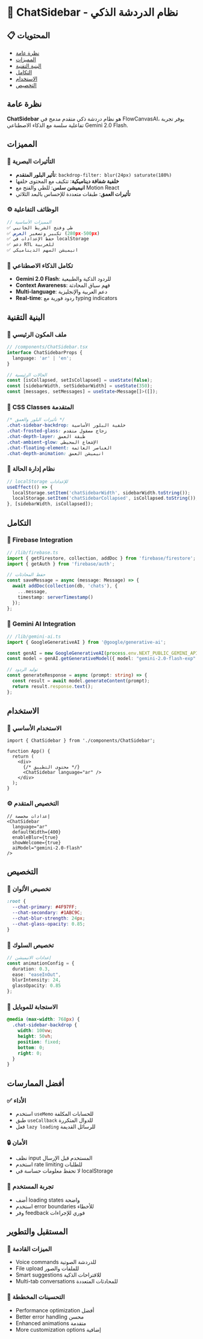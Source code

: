 # 🤖 ChatSidebar - نظام الدردشة الذكي

## 📋 المحتويات
- [نظرة عامة](#نظرة-عامة)
- [المميزات](#المميزات)
- [البنية التقنية](#البنية-التقنية)
- [التكامل](#التكامل)
- [الاستخدام](#الاستخدام)
- [التخصيص](#التخصيص)

## نظرة عامة

**ChatSidebar** هو نظام دردشة ذكي متقدم مدمج في FlowCanvasAI، يوفر تجربة تفاعلية سلسة مع الذكاء الاصطناعي Gemini 2.0 Flash.

## المميزات

### 🎨 **التأثيرات البصرية**
- **تأثير البلور المتقدم**: `backdrop-filter: blur(24px) saturate(180%)`
- **خلفية شفافة ديناميكية**: تتكيف مع المحتوى خلفها
- **انيميشن سلس**: للطي والفتح مع Motion React
- **تأثيرات العمق**: طبقات متعددة للإحساس بالبعد الثلاثي

### ⚙️ **الوظائف التفاعلية**
```typescript
// المميزات الأساسية
✅ طي وفتح الشريط الجانبي
✅ تكبير وتصغير العرض (280px-500px)
✅ حفظ الإعدادات في localStorage
✅ دعم RTL للعربية
✅ انيميشن السهم الديناميكي
```

### 🧠 **تكامل الذكاء الاصطناعي**
- **Gemini 2.0 Flash**: للردود الذكية والطبيعية
- **Context Awareness**: فهم سياق المحادثة
- **Multi-language**: دعم العربية والإنجليزية
- **Real-time**: ردود فورية مع typing indicators

## البنية التقنية

### 📁 **ملف المكون الرئيسي**
```typescript
// /components/ChatSidebar.tsx
interface ChatSidebarProps {
  language: 'ar' | 'en';
}

// الحالات الرئيسية
const [isCollapsed, setIsCollapsed] = useState(false);
const [sidebarWidth, setSidebarWidth] = useState(350);
const [messages, setMessages] = useState<Message[]>([]);
```

### 🎨 **CSS Classes المتقدمة**
```css
/* تأثيرات البلور والعمق */
.chat-sidebar-backdrop: خلفية البلور الأساسية
.chat-frosted-glass: زجاج مصقول متقدم
.chat-depth-layer: طبقة العمق
.chat-ambient-glow: الإشعاع المحيطي
.chat-floating-element: العناصر العائمة
.chat-depth-animation: انيميشن العمق
```

### 🔧 **نظام إدارة الحالة**
```typescript
// localStorage للإعدادات
useEffect(() => {
  localStorage.setItem('chatSidebarWidth', sidebarWidth.toString());
  localStorage.setItem('chatSidebarCollapsed', isCollapsed.toString());
}, [sidebarWidth, isCollapsed]);
```

## التكامل

### 🔗 **Firebase Integration**
```typescript
// /lib/firebase.ts
import { getFirestore, collection, addDoc } from 'firebase/firestore';
import { getAuth } from 'firebase/auth';

// حفظ المحادثات
const saveMessage = async (message: Message) => {
  await addDoc(collection(db, 'chats'), {
    ...message,
    timestamp: serverTimestamp()
  });
};
```

### 🤖 **Gemini AI Integration**
```typescript
// /lib/gemini-ai.ts
import { GoogleGenerativeAI } from '@google/generative-ai';

const genAI = new GoogleGenerativeAI(process.env.NEXT_PUBLIC_GEMINI_API_KEY);
const model = genAI.getGenerativeModel({ model: "gemini-2.0-flash-exp" });

// توليد الردود
const generateResponse = async (prompt: string) => {
  const result = await model.generateContent(prompt);
  return result.response.text();
};
```

## الاستخدام

### 🚀 **الاستخدام الأساسي**
```tsx
import { ChatSidebar } from './components/ChatSidebar';

function App() {
  return (
    <div>
      {/* محتوى التطبيق */}
      <ChatSidebar language="ar" />
    </div>
  );
}
```

### ⚙️ **التخصيص المتقدم**
```tsx
// إعدادات مخصصة
<ChatSidebar 
  language="ar"
  defaultWidth={400}
  enableBlur={true}
  showWelcome={true}
  aiModel="gemini-2.0-flash"
/>
```

## التخصيص

### 🎨 **تخصيص الألوان**
```css
:root {
  --chat-primary: #4F97FF;
  --chat-secondary: #1ABC9C;
  --chat-blur-strength: 24px;
  --chat-glass-opacity: 0.85;
}
```

### 🔧 **تخصيص السلوك**
```typescript
// إعدادات الانيميشن
const animationConfig = {
  duration: 0.3,
  ease: "easeInOut",
  blurIntensity: 24,
  glassOpacity: 0.85
};
```

### 📱 **الاستجابة للموبايل**
```css
@media (max-width: 768px) {
  .chat-sidebar-backdrop {
    width: 100vw;
    height: 50vh;
    position: fixed;
    bottom: 0;
    right: 0;
  }
}
```

## أفضل الممارسات

### ✅ **الأداء**
- استخدم `useMemo` للحسابات المكلفة
- طبق `useCallback` للدوال المتكررة
- فعل `lazy loading` للرسائل القديمة

### 🔒 **الأمان**
- نظف input المستخدم قبل الإرسال
- استخدم rate limiting للطلبات
- لا تحفظ معلومات حساسة في localStorage

### 🎯 **تجربة المستخدم**
- أضف loading states واضحة
- استخدم error boundaries للأخطاء
- وفر feedback فوري للإجراءات

## المستقبل والتطوير

### 🚀 **الميزات القادمة**
- Voice commands للدردشة الصوتية
- File upload للملفات والصور
- Smart suggestions للاقتراحات الذكية
- Multi-tab conversations للمحادثات المتعددة

### 🔧 **التحسينات المخططة**
- Performance optimization أفضل
- Better error handling محسن
- Enhanced animations متقدمة
- More customization options إضافية